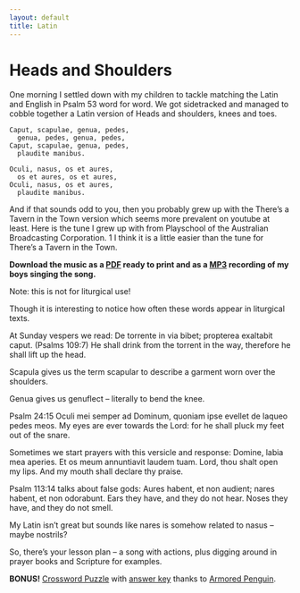 ```yaml
---
layout: default
title: Latin
---
```



Heads and Shoulders
===================

One morning I settled down with my children to tackle matching the Latin and English in Psalm 53 word for word. We got sidetracked and managed to cobble together a Latin version of Heads and shoulders, knees and toes.


    Caput, scapulae, genua, pedes,
      genua, pedes, genua, pedes,
    Caput, scapulae, genua, pedes,
      plaudite manibus.

    Oculi, nasus, os et aures,
      os et aures, os et aures,
    Oculi, nasus, os et aures,
      plaudite manibus.

And if that sounds odd to you, then you probably grew up with the There’s a Tavern in the Town version which seems more prevalent on youtube at least. Here is the tune I grew up with from Playschool of the Australian Broadcasting Corporation. 1 I think it is a little easier than the tune for There’s a Tavern in the Town.

**Download the music as a [PDF](headsandshoulders.pdf) ready to print and as a [MP3](caputscapulae.mp3) recording of my boys singing the song.**

Note: this is not for liturgical use!

Though it is interesting to notice how often these words appear in liturgical texts.

At Sunday vespers we read: De torrente in via bibet; propterea exaltabit caput. (Psalms 109:7) He shall drink from the torrent in the way, therefore he shall lift up the head.

Scapula gives us the term scapular to describe a garment worn over the shoulders.

Genua gives us genuflect – literally to bend the knee.

Psalm 24:15 Oculi mei semper ad Dominum, quoniam ipse evellet de laqueo pedes meos. My eyes are ever towards the Lord: for he shall pluck my feet out of the snare.

Sometimes we start prayers with this versicle and response: Domine, labia mea aperies. Et os meum annuntiavit laudem tuam. Lord, thou shalt open my lips. And my mouth shall declare thy praise.

Psalm 113:14 talks about false gods: Aures habent, et non audient; nares habent, et non odorabunt. Ears they have, and they do not hear. Noses they have, and they do not smell.

My Latin isn’t great but sounds like nares is somehow related to nasus – maybe nostrils?

So, there’s your lesson plan – a song with actions, plus digging around in prayer books and Scripture for examples.

**BONUS!** [Crossword Puzzle](CaputScapulaeblank.html) with [answer key](CaputScapulaeetal.html) thanks to [Armored Penguin](http://www.armoredpenguin.com).


